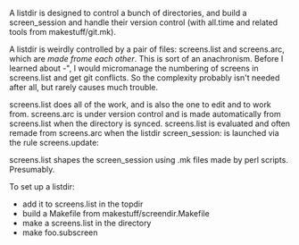 A listdir is designed to control a bunch of directories, and build a screen_session and handle their version control (with all.time and related tools from makestuff/git.mk).

A listdir is weirdly controlled by a pair of files: screens.list and screens.arc, which are _made frome each other_. This is sort of an anachronism. Before I learned about <screenkey>-", I would micromanage the numbering of screens in screens.list and get git conflicts. So the complexity probably isn't needed after all, but rarely causes much trouble.

screens.list does all of the work, and is also the one to edit and to work from. screens.arc is under version control and is made automatically from screens.list when the directory is synced. screens.list is evaluated and often remade from screens.arc when the listdir screen_session: is launched via the rule screens.update:

screens.list shapes the screen_session using .mk files made by perl scripts. Presumably.

To set up a listdir:
* add it to screens.list in the topdir
* build a Makefile from makestuff/screendir.Makefile
* make a screens.list in the directory
* make foo.subscreen
